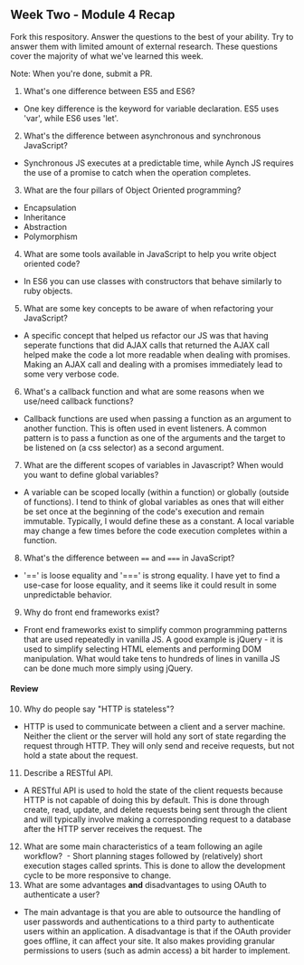 ## Week Two - Module 4 Recap

Fork this respository. Answer the questions to the best of your ability. Try to answer them with limited amount of external research. These questions cover the majority of what we've learned this week. 

Note: When you're done, submit a PR. 

1. What's one difference between ES5 and ES6?
  - One key difference is the keyword for variable declaration.  ES5 uses 'var', while ES6 uses 'let'.
2. What's the difference between asynchronous and synchronous JavaScript? 
  - Synchronous JS executes at a predictable time, while Aynch JS requires the use of a promise to catch when the operation completes.
3. What are the four pillars of Object Oriented programming?
  - Encapsulation
  - Inheritance 
  - Abstraction
  - Polymorphism
4. What are some tools available in JavaScript to help you write object oriented code?
  - In ES6 you can use classes with constructors that behave similarly to ruby objects.  
5. What are some key concepts to be aware of when refactoring your JavaScript?
  - A specific concept that helped us refactor our JS was that having seperate functions that did AJAX calls that returned the AJAX call helped make the code a lot more readable when dealing with promises.  Making an AJAX call and dealing with a promises immediately lead to some very verbose code.
6. What's a callback function and what are some reasons when we use/need callback functions?
  - Callback functions are used when passing a function as an argument to another function.  This is often used in event listeners.  A common pattern is to pass a function as one of the arguments and the target to be listened on (a css selector) as a second argument. 
7. What are the different scopes of variables in Javascript? When would you want to define global variables?
  - A variable can be scoped locally (within a function) or globally (outside of functions).  I tend to think of global variables as ones that will either be set once at the beginning of the code's execution and remain immutable.  Typically, I would define these as a constant.  A local variable may change a few times before the code execution completes within a function.
8. What's the difference between `==` and `===` in JavaScript?
  - '==' is loose equality and '===' is strong equality.  I have yet to find a use-case for loose equality, and it seems like it could result in some unpredictable behavior.
9. Why do front end frameworks exist?
  - Front end frameworks exist to simplify common programming patterns that are used repeatedly in vanilla JS.  A good example is jQuery - it is used to simplify selecting HTML elements and performing DOM manipulation.  What would take tens to hundreds of lines in vanilla JS can be done much more simply using jQuery.

#### Review  

10. Why do people say "HTTP is stateless"?
  - HTTP is used to communicate between a client and a server machine.  Neither the client or the server will hold any sort of state regarding the request through HTTP.  They will only send and receive requests, but not hold a state about the request.
11. Describe a RESTful API.
  - A RESTful API is used to hold the state of the client requests because HTTP is not capable of doing this by default.  This is done through create, read, update, and delete requests being sent through the client and will typically involve making a corresponding request to a database after the HTTP server receives the request.  The 
12. What are some main characteristics of a team following an agile workflow?
  - Short planning stages followed by (relatively) short execution stages called sprints.  This is done to allow the development cycle to be more responsive to change.
13. What are some advantages **and** disadvantages to using OAuth to authenticate a user?
  - The main advantage is that you are able to outsource the handling of user passwords and authentications to a third party to authenticate users within an application.  A disadvantage is that if the OAuth provider goes offline, it can affect your site.  It also makes providing granular permissions to users (such as admin access) a bit harder to implement.
